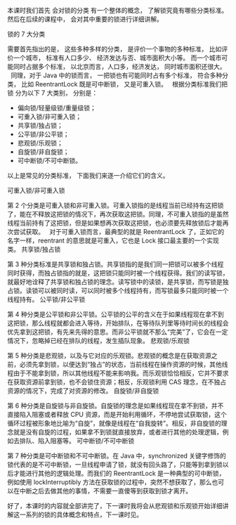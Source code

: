 本课时我们首先
会对锁的分类
有一个整体的概念，
了解锁究竟有哪些分类标准。
然后在后续的课程中，
会对其中重要的锁进行详细讲解。

锁的 7 大分类


需要首先指出的是，
这些多种多样的分类，
是评价一个事物的多种标准，
比如评价一个城市，
标准有人口多少、
经济发达与否、城市面积大小等。
而一个城市可能同时占据多个标准，
以北京而言，人口多，经济发达，
同时城市面积还很大。
 
同理，对于 Java 中的锁而言，
一把锁也有可能同时占有多个标准，
符合多种分类，
比如 ReentrantLock 
既是可中断锁，
又是可重入锁。
 
根据分类标准我们把锁
分为以下 7 大类别，
分别是：

+ 偏向锁/轻量级锁/重量级锁；
+ 可重入锁/非可重入锁；
+ 共享锁/独占锁；
+ 公平锁/非公平锁；
+ 悲观锁/乐观锁；
+ 自旋锁/非自旋锁；
+ 可中断锁/不可中断锁。

以上是常见的分类标准，
下面我们来逐一介绍它们的含义。



可重入锁/非可重入锁


第 2 个分类是可重入锁和非可重入锁。可重入锁指的是线程当前已经持有这把锁了，能在不释放这把锁的情况下，再次获取这把锁。同理，不可重入锁指的是虽然线程当前持有了这把锁，但是如果想再次获取这把锁，也必须要先释放锁后才能再次尝试获取。
 
对于可重入锁而言，最典型的就是 ReentrantLock 了，正如它的名字一样，reentrant 的意思就是可重入，它也是 Lock 接口最主要的一个实现类。
共享锁/独占锁


第 3 种分类标准是共享锁和独占锁。共享锁指的是我们同一把锁可以被多个线程同时获得，而独占锁指的就是，这把锁只能同时被一个线程获得。我们的读写锁，就最好地诠释了共享锁和独占锁的理念。读写锁中的读锁，是共享锁，而写锁是独占锁。读锁可以被同时读，可以同时被多个线程持有，而写锁最多只能同时被一个线程持有。
公平锁/非公平锁


第 4 种分类是公平锁和非公平锁。公平锁的公平的含义在于如果线程现在拿不到这把锁，那么线程就都会进入等待，开始排队，在等待队列里等待时间长的线程会优先拿到这把锁，有先来先得的意思。而非公平锁就不那么“完美”了，它会在一定情况下，忽略掉已经在排队的线程，发生插队现象。
悲观锁/乐观锁


第 5 种分类是悲观锁，以及与它对应的乐观锁。悲观锁的概念是在获取资源之前，必须先拿到锁，以便达到“独占”的状态，当前线程在操作资源的时候，其他线程由于不能拿到锁，所以其他线程不能来影响我。而乐观锁恰恰相反，它并不要求在获取资源前拿到锁，也不会锁住资源；相反，乐观锁利用 CAS 理念，在不独占资源的情况下，完成了对资源的修改。
自旋锁/非自旋锁


第 6 种分类是自旋锁与非自旋锁。自旋锁的理念是如果线程现在拿不到锁，并不直接陷入阻塞或者释放 CPU 资源，而是开始利用循环，不停地尝试获取锁，这个循环过程被形象地比喻为“自旋”，就像是线程在“自我旋转”。相反，非自旋锁的理念就是没有自旋的过程，如果拿不到锁就直接放弃，或者进行其他的处理逻辑，例如去排队、陷入阻塞等。
可中断锁/不可中断锁


第 7 种分类是可中断锁和不可中断锁。在 Java 中，synchronized 关键字修饰的锁代表的是不可中断锁，一旦线程申请了锁，就没有回头路了，只能等到拿到锁以后才能进行其他的逻辑处理。而我们的 ReentrantLock 是一种典型的可中断锁，例如使用 lockInterruptibly 方法在获取锁的过程中，突然不想获取了，那么也可以在中断之后去做其他的事情，不需要一直傻等到获取到锁才离开。

好了，本课时的内容就全部讲完了，下一课时我将会从悲观锁和乐观锁开始详细讲解这一系列的锁的具体概念和特点，下一课时见。